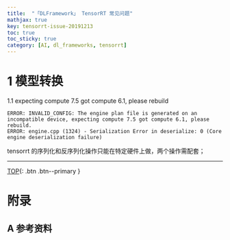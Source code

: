 ```yaml
---
title:  "「DLFramework」 TensorRT 常见问题"
mathjax: true
key: tensorrt-issue-20191213
toc: true
toc_sticky: true
category: [AI, dl_frameworks, tensorrt]
---
```

<span id='head'></span>  
>
<!--more-->   

# 1 模型转换
1.1 expecting compute 7.5 got compute 6.1, please rebuild

```
ERROR: INVALID_CONFIG: The engine plan file is generated on an incompatible device, expecting compute 7.5 got compute 6.1, please rebuild.
ERROR: engine.cpp (1324) - Serialization Error in deserialize: 0 (Core engine deserialization failure)
```
tensorrt 的序列化和反序列化操作只能在特定硬件上做，两个操作需配套；    

-------------------  
[TOP](#head){: .btn .btn--primary }





# 附录
## A 参考资料
